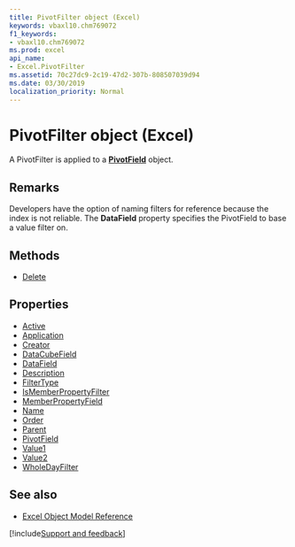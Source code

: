 ```yaml
---
title: PivotFilter object (Excel)
keywords: vbaxl10.chm769072
f1_keywords:
- vbaxl10.chm769072
ms.prod: excel
api_name:
- Excel.PivotFilter
ms.assetid: 70c27dc9-2c19-47d2-307b-808507039d94
ms.date: 03/30/2019
localization_priority: Normal
---
```



# PivotFilter object (Excel)

A PivotFilter is applied to a **[PivotField](Excel.PivotField.md)** object.


## Remarks

Developers have the option of naming filters for reference because the index is not reliable. The **DataField** property specifies the PivotField to base a value filter on.

## Methods

- [Delete](Excel.PivotFilter.Delete.md)

## Properties

- [Active](Excel.PivotFilter.Active.md)
- [Application](Excel.pivotFilter.Application.md)
- [Creator](Excel.pivotFilter.Creator.md)
- [DataCubeField](Excel.PivotFilter.DataCubeField.md)
- [DataField](Excel.PivotFilter.DataField.md)
- [Description](Excel.PivotFilter.Description.md)
- [FilterType](Excel.PivotFilter.FilterType.md)
- [IsMemberPropertyFilter](Excel.PivotFilter.IsMemberPropertyFilter.md)
- [MemberPropertyField](Excel.PivotFilter.MemberPropertyField.md)
- [Name](Excel.PivotFilter.Name.md)
- [Order](Excel.PivotFilter.Order.md)
- [Parent](Excel.pivotFilter.Parent.md)
- [PivotField](Excel.PivotFilter.PivotField.md)
- [Value1](Excel.PivotFilter.Value1.md)
- [Value2](Excel.PivotFilter.Value2.md)
- [WholeDayFilter](Excel.pivotfilter.wholedayfilter.md)

## See also

- [Excel Object Model Reference](overview/Excel/object-model.md)

[!include[Support and feedback](~/includes/feedback-boilerplate.md)]